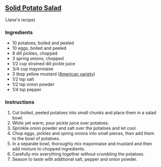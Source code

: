 [Solid Potato Salad](http://www.youtube.com/watch?v=d1J3NLNWAPU)
------------------
(Jane's recipe)

### Ingredients

* 10 potatoes, boiled and peeled
* 10 eggs, boiled and peeled
* 8 dill pickles, chopped
* 3 spring onions, chopped
* 1/2 cup strained dill pickle juice
* 3/4 cup mayonnaise
* 3 tbsp yellow mustard ([American variety](http://www.frenchs.com/products/mustard/yellow-mustard))
* 1/2 tsp salt
* 1/2 tsp onion powder
* 1/4 tsp pepper

### Instructions

1. Cut boiled, peeled potatoes into small chunks and place them in a salad bowl.
2. While yet warm, pour pickle juice over potatoes.
3. Sprinkle onion powder and salt over the potatoes and let cool.
4. Chop eggs, pickles and spring onions into small pieces, then add them to the bowl of potatoes.
5. In a separate bowl, thoroughly mix mayonnaise and mustard and then add mixture to chopped ingredients.
6. Carefully mix everything together without crumbling the potatoes.
7. Season to taste with additional salt, pepper and onion powder.